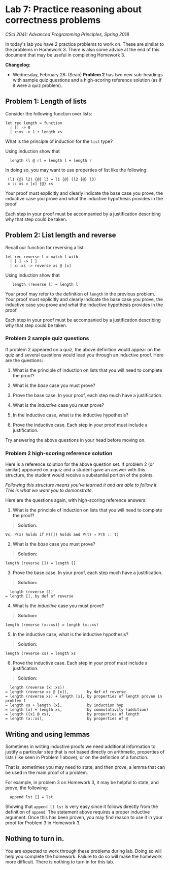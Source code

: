 # Lab 7: Practice reasoning about correctness problems
[comment]: ---------------------------------------------------------------79->|

*CSci 2041: Advanced Programming Principles, Spring 2018*

In today's lab you have 2 practice problems to work on.  These are
similar to the problems in Homework 3.  There is also some advice at
the end of this document that may be useful in completing Homework 3.

**Changelog:**
+ Wednesday, February 28: (Sean) **Problem 2** has two new sub-headings with
sample quiz questions and a high-scoring reference solution (as if it were a
quiz problem).


## Problem 1: Length of lists

Consider the following function over lists:
```
let rec length = function 
  | [] -> 0  
  | x:xs -> 1 + length xs
```

What is the principle of induction for the ``list`` type?

Using induction show that
```
  length (l @ r) = length l + length r
```

In doing so, you may want to use properties of list like the following:
```
 (l1 {@} l2) {@} l3 = l1 {@} (l2 {@} l3) 
 x :: xs = [x] {@} xs
```

Your proof must explicitly and clearly indicate the base case you
prove, the inductive case you prove and what the inductive hypothesis
provides in the proof.

Each step in your proof must be accompanied by a justification
describing why that step could be taken.

## Problem 2: List length and reverse

Recall our function for reversing a list:
```
let rec reverse l = match l with 
  | [ ] -> [ ]
  | x::xs -> reverse xs @ [x]
```

Using induction show that
```
   length (reverse l) = length l
```

Your proof may refer to the definition of ``length`` in the previous
problem.  Your proof must explicitly and clearly indicate the base
case you prove, the inductive case you prove and what the inductive
hypothesis provides in the proof.

Each step in your proof must be accompanied by a justification
describing why that step could be taken.

### Problem 2 sample quiz questions
If problem 2 appeared on a quiz, the above definition would appear on the quiz
and several questions would lead you through an inductive proof. Here are the
questions:

1. What is the principle of induction on lists that you will need to complete
the proof?

2. What is the _base_ case you must prove?

3. Prove the base case. In your proof, each step much have a justification.

4. What is the _inductive_ case you must prove?

5. In the inductive case, what is the inductive hypothesis?

6. Prove the inductive case. Each step in your proof must include a
justification.

Try answering the above questions in your head before moving on.

### Problem 2 high-scoring reference solution
[comment]: ---------------------------------------------------------------79->|
Here is a reference solution for the above question set. If problem 2 (or
similar) appeared on a quiz and a student gave an answer with this structure,
the student would receive a substantial portion of the points.

_Following this structure means you've learned it and are able to follow it.
This is what we want you to demonstrate._

Here are the questions again, with high-scoring reference answers:

1. What is the principle of induction on lists that you will need to complete
the proof?

> **Solution:**
```
∀x, P(x) holds if P([]) holds and P(t) ⇒ P(h :: t)
```

2. What is the _base_ case you must prove?

> **Solution:**
```
length (reverse []) = length []
```

3. Prove the base case. In your proof, each step much have a justification.

> **Solution:**
```
  length (reverse [])
= length [], by def of reverse
```

4. What is the _inductive_ case you must prove?

> **Solution:**
```
length (reverse (x::xs)) = length (x::xs)
```

5. In the inductive case, what is the inductive hypothesis?

> **Solution:**
```
length (reverse xs) = length xs
```

6. Prove the inductive case. Each step in your proof must include a
justification.

> **Solution:**
```
  length (reverse (x::xs))
= length (reverse xs @ [x]),        by def of reverse
= length (reverse xs) + length [x], by properties of length proven in problem 1
= length xs + length [x],           by induction hyp
= length [x] + length xs,           by commutativity (addition)
= length ([x] @ xs),                by properties of length
= length (x::xs),                   by properties of @
```

## Writing and using lemmas

Sometimes in writing inductive proofs we need additional information
to justify a particular step that is not based directly on arithmetic,
properties of lists (like seen in Problem 1 above), or on the
definition of a function.

That is, sometimes you may need to state, and then prove, a lemma that
can be used in the main proof of a problem.

For example, in problem 3 on Homework 3, it may be helpful to state,
and prove, the following:
```
  append lst [] = lst
```

Showing that ``append [] lst`` is very easy since it follows directly
from the definition of ``append``.  The statement above requires a
proper inductive argument.  Once this has been proven, you may find
reason to use it in your proof for Problem 3 in Homework 3.

## Nothing to turn in.

You are expected to work through these problems during lab. Doing so
will help you complete the homework. Failure to do so will make the
homework more difficult.  There is nothing to turn in for this lab.
